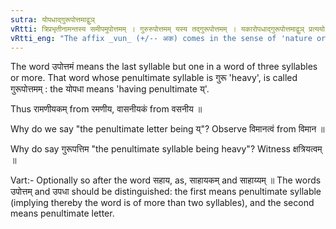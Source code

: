 ```yaml
---
sutra: योपधाद्गुरूपोत्तमाद्वुञ्
vRtti: त्रिप्रभृतीनामन्तस्य समीपमुपोत्तमम् । गुरुरुपोत्तमम् यस्य तद्गुरूपोत्तमम् । यकारोपधाद्गुरूपोत्तमाद्वुञ् प्रत्ययो भवति भावकर्मणोः ॥
vRtti_eng: "The affix _vun_ (+/-- अक) comes in the sense of 'nature or action there of', after a polysyllabic stem whose penultimate letter is य्, and whose penultimate syllable is prosodially heavy."
---
```

The word उपोत्तमं means the last syllable but one in a word of three syllables or more. That word whose penultimate syllable is गुरू 'heavy', is called गुरूपोत्तमम् : the योपधा means 'having penultimate य्'.

Thus रामणीयकम् from रमणीय, वासनीयकं from वसनीय ॥

Why do we say "the penultimate letter being य्"? Observe विमानत्वं from विमान ॥

Why do say गुरूपत्तिम "the penultimate syllable being heavy"? Witness क्षत्रियत्वम् ॥

Vart:- Optionally so after the word सहाय, as, साहायकम् and साहाय्यम् ॥
The words उपोत्तम् and उपधा should be distinguished: the first means penultimate syllable (implying thereby the word is of more than two syllables), and the second means penultimate letter.
